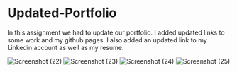 # Updated-Portfolio
In this assignment we had to update our portfolio. I added updated links to some work and my github pages. I also added an updated link to my Linkedin account as well as my resume. 

![Screenshot (22)](https://user-images.githubusercontent.com/77242632/118372719-f96c5580-b580-11eb-87f5-737b73c6a06a.png)
![Screenshot (23)](https://user-images.githubusercontent.com/77242632/118372729-0426ea80-b581-11eb-93eb-e120975b6740.png)
![Screenshot (24)](https://user-images.githubusercontent.com/77242632/118372737-0ab56200-b581-11eb-99fa-5753a244f435.png)
![Screenshot (25)](https://user-images.githubusercontent.com/77242632/118372748-1a34ab00-b581-11eb-9d92-64f7f2ecadd5.png)
